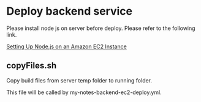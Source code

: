 # Deploy backend service

Please install node js on server before deploy. Please refer to the following link.

[Setting Up Node.js on an Amazon EC2 Instance](https://docs.aws.amazon.com/sdk-for-javascript/v2/developer-guide/setting-up-node-on-ec2-instance.html)

## copyFiles.sh

Copy build files from server temp folder to running folder.

This file will be called by my-notes-backend-ec2-deploy.yml.
